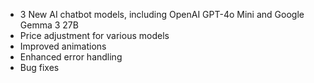 - 3 New AI chatbot models, including OpenAI GPT-4o Mini and Google Gemma 3 27B
- Price adjustment for various models
- Improved animations
- Enhanced error handling
- Bug fixes
